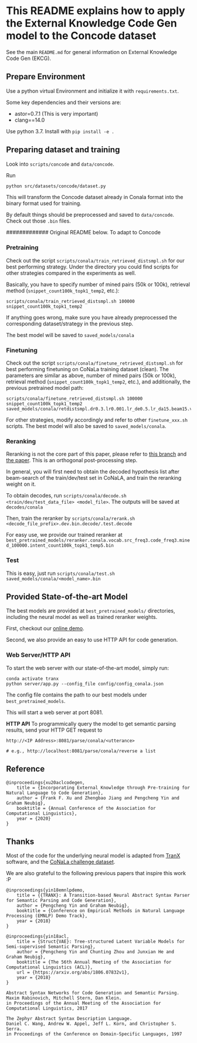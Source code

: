 # This README explains how to apply the External Knowledge Code Gen model to the Concode dataset

See the main `README.md` for general information on External Knowledge Code Gen (EKCG).


## Prepare Environment
Use a python virtual Environment and initialize it with `requirements.txt`.

Some key dependencies and their versions are:
- astor=0.7.1 (This is very important)
- clang==14.0

Use python 3.7. Install with `pip install -e .`

## Preparing dataset and training


Look into `scripts/concode` and `data/concode`.


Run
```bash
python src/datasets/concode/dataset.py
```
This will transform the Concode dataset already in Conala format into the
binary format used for training.

By default things should be preprocessed and saved to `data/concode`. Check out
those `.bin` files.

############# Original README below. To adapt to Concode

### Pretraining

Check out the script `scripts/conala/train_retrieved_distsmpl.sh` for our best performing strategy. Under the directory you could find scripts for other strategies compared in the experiments as well.

Basically, you have to specify number of mined pairs (50k or 100k), retrieval method (`snippet_count100k_topk1_temp2`, etc.):
```
scripts/conala/train_retrieved_distsmpl.sh 100000 snippet_count100k_topk1_temp2
``` 
If anything goes wrong, make sure you have already preprocessed the corresponding dataset/strategy in the previous step.

The best model will be saved to `saved_models/conala`

### Finetuning

Check out the script `scripts/conala/finetune_retrieved_distsmpl.sh` for best performing finetuning on CoNaLa training dataset (clean).
The parameters are similar as above, number of mined pairs (50k or 100k), retrieval method (`snippet_count100k_topk1_temp2`, etc.), and additionally, the previous pretrained model path:
```
scripts/conala/finetune_retrieved_distsmpl.sh 100000 snippet_count100k_topk1_temp2 saved_models/conala/retdistsmpl.dr0.3.lr0.001.lr_de0.5.lr_da15.beam15.vocab.src_freq3.code_freq3.mined_100000.goldmine_snippet_count100k_topk1_temp2.bin.pre_100000_goldmine_snippet_count100k_topk1_temp2.bin.seed0.bin
``` 
For other strategies, modify accordingly and refer to other `finetune_xxx.sh` scripts.
The best model will also be saved to `saved_models/conala`.

### Reranking
Reranking is not the core part of this paper, please refer to [this branch](https://github.com/pcyin/tranX/tree/rerank) and [the paper](https://www.aclweb.org/anthology/P19-1447.pdf).
This is an orthogonal post-processing step.

In general, you will first need to obtain the decoded hypothesis list after beam-search of the train/dev/test set in CoNaLA, and train the reranking weight on it.

To obtain decodes, run `scripts/conala/decode.sh <train/dev/test_data_file> <model_file>`.
The outputs will be saved at `decodes/conala`

Then, train the reranker by `scripts/conala/rerank.sh <decode_file_prefix>.dev.bin.decode/.test.decode`

For easy use, we provide our trained reranker at `best_pretrained_models/reranker.conala.vocab.src_freq3.code_freq3.mined_100000.intent_count100k_topk1_temp5.bin`

### Test
This is easy, just run `scripts/conala/test.sh saved_models/conala/<model_name>.bin`

## Provided State-of-the-art Model
The best models are provided at `best_pretrained_models/` directories, including the neural model as well as trained reranker weights.

First, checkout our [online demo](http://moto.clab.cs.cmu.edu:8081/).

Second, we also provide an easy to use HTTP API for code generation.
### Web Server/HTTP API
To start the web server with our state-of-the-art model, simply run:

```
conda activate tranx
python server/app.py --config_file config/config_conala.json
```

The config file contains the path to our best models under `best_pretrained_models`.

This will start a web server at port 8081.

**HTTP API** To programmically query the model to get semantic parsing results, send your HTTP GET request to

```
http://<IP Address>:8081/parse/conala/<utterance>

# e.g., http://localhost:8081/parse/conala/reverse a list
```



## Reference
```
@inproceedings{xu20aclcodegen,
    title = {Incorporating External Knowledge through Pre-training for Natural Language to Code Generation},
    author = {Frank F. Xu and Zhengbao Jiang and Pengcheng Yin and Graham Neubig},
    booktitle = {Annual Conference of the Association for Computational Linguistics},
    year = {2020}
}
```


## Thanks
Most of the code for the underlying neural model is adapted from [TranX](https://github.com/pcyin/tranx) software, and the [CoNaLa challenge dataset](https://conala-corpus.github.io/).

We are also grateful to the following previous papers that inspire this work :P
```
@inproceedings{yin18emnlpdemo,
    title = {{TRANX}: A Transition-based Neural Abstract Syntax Parser for Semantic Parsing and Code Generation},
    author = {Pengcheng Yin and Graham Neubig},
    booktitle = {Conference on Empirical Methods in Natural Language Processing (EMNLP) Demo Track},
    year = {2018}
}

@inproceedings{yin18acl,
    title = {Struct{VAE}: Tree-structured Latent Variable Models for Semi-supervised Semantic Parsing},
    author = {Pengcheng Yin and Chunting Zhou and Junxian He and Graham Neubig},
    booktitle = {The 56th Annual Meeting of the Association for Computational Linguistics (ACL)},
    url = {https://arxiv.org/abs/1806.07832v1},
    year = {2018}
}

Abstract Syntax Networks for Code Generation and Semantic Parsing.
Maxim Rabinovich, Mitchell Stern, Dan Klein.
in Proceedings of the Annual Meeting of the Association for Computational Linguistics, 2017

The Zephyr Abstract Syntax Description Language.
Daniel C. Wang, Andrew W. Appel, Jeff L. Korn, and Christopher S. Serra.
in Proceedings of the Conference on Domain-Specific Languages, 1997
```
